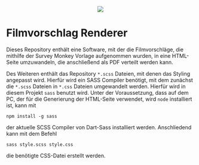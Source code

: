 <div align="center">
<img src="https://gegenlicht.net/wp-content/themes/gegenlicht/img/logo/gegenlicht_logo_gelb_schwarz.svg">
</div>

# Filmvorschlag Renderer
Dieses Repository enthält eine Software, mit der die Filmvorschläge, die
mithilfe der Survey Monkey Vorlage aufgenommen wurden, in eine HTML-Seite 
umzuwandeln, die anschließend als PDF verteilt werden kann.

Des Weiteren enthält das Repository `*.scss` Dateien, mit denen das Styling
angepasst wird. Hierfür wird ein SASS Compiler benötigt, mit dem zunächst die
`*.scss` Dateien in `*.css` Dateien umgewandelt werden. Hierfür wird in diesem
Projekt `sass` benutzt wird. Unter der Voraussetzung, dass auf dem PC, der für
die Generierung der HTML-Seite verwendet, wird `node` installiert ist, kann mit
```shell
npm install -g sass
```
der aktuelle SCSS Compiler von Dart-Sass installiert werden. Anschliedend kann
mit dem Befehl
```shell
sass style.scss style.css
```
die benötigte CSS-Datei erstellt werden. 